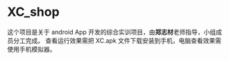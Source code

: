 # XC_shop

这个项目是关于 android App 开发的综合实训项目，由**郑志材**老师指导，小组成员分工完成。
查看运行效果需把 XC.apk 文件下载安装到手机，电脑查看效果需使用手机模拟器。
